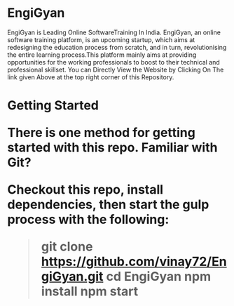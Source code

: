 # EngiGyan
EngiGyan is Leading Online SoftwareTraining In India.
EngiGyan, an online software training platform, is an upcoming startup, which aims at redesigning the education process from scratch, and in turn, revolutionising the entire learning process.This platform mainly aims at providing opportunities for the working professionals to boost to their technical and professional skillset. 
You can Directly View the Website by Clicking On The link given Above at the top right corner of this Repository.
<h1>
Getting Started

There is one  method for getting started with this repo.
Familiar with Git?

Checkout this repo, install dependencies, then start the gulp process with the following:

> git clone https://github.com/vinay72/EngiGyan.git
> cd EngiGyan
> npm install
> npm start
</h1>
